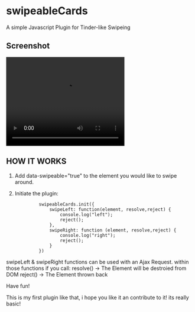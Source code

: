 # swipeableCards
A simple Javascript Plugin for Tinder-like Swipeing

## Screenshot

<a href="https://raw.githubusercontent.com/elzahaby/swipeableCards/master/screen.mp4"><video width="320" height="240" controls>
<source src="https://raw.githubusercontent.com/elzahaby/swipeableCards/master/screen.mp4"  type="video/mp4">
</video></a>


## HOW IT WORKS

1. Add  data-swipeable="true" to the element you would like to swipe around.

2. Initiate the plugin:

				swipeableCards.init({
					swipeLeft: function(element, resolve,reject) {
						console.log("left");
						reject();
					},
					swipeRight: function (element, resolve,reject) {
						console.log("right");
						reject();
					}
				})
        
swipeLeft & swipeRight functions can be used with an Ajax Request.
within those functions if you call:
resolve() -> The Element will be destroied from DOM
reject() -> The Element thrown back

Have fun! 

This is my first plugin like that, i hope you like it an contribute to it! its really basic!
